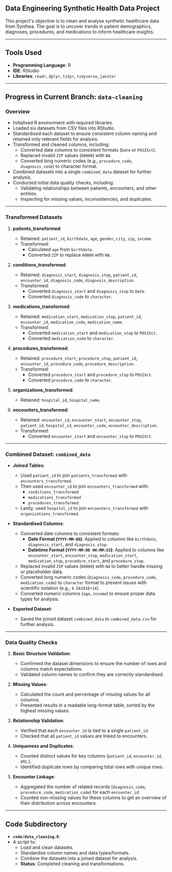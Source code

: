## Data Engineering Synthetic Health Data Project

This project's objective is to clean and analyse synthetic healthcare data from Synthea. The goal is to uncover trends in patient demographics, diagnoses, procedures, and medications to inform healthcare insights.

----

## Tools Used
- **Programming Language**: R
- **IDE**: RStudio
- **Libraries**: `readr`, `dplyr`, `tidyr`, `tidyverse`, `janitor`

----

## Progress in Current Branch: `data-cleaning`
### Overview
- Initialised R environment with required libraries.
- Loaded six datasets from CSV files into RStudio.
- Standardised each dataset to ensure consistent column naming and retained only relevant fields for analysis.
- Transformed and cleaned columns, including:
  - Converted date columns to consistent formats (`Date` or `POSIXct`).
  - Replaced invalid `ZIP` values (`00000`) with `NA`.
  - Converted long numeric codes (e.g., `procedure_code`, `diagnosis_code`) to character format.
- Combined datasets into a single `combined_data` dataset for further analysis.
- Conducted initial data quality checks, including:
  - Validating relationships between patients, encounters, and other entities.
  - Inspecting for missing values, inconsistencies, and duplicates.

---

### Transformed Datasets
1. **patients_transformed**:
   - Retained: `patient_id`, `birthdate`, `age`, `gender`, `city`, `zip`, `income`.
   - Transformed:
     - Calculated `age` from `birthdate`.
     - Converted `ZIP` to replace `00000` with `NA`.

2. **conditions_transformed**:
   - Retained: `diagnosis_start`, `diagnosis_stop`, `patient_id`, `encounter_id`, `diagnosis_code`, `diagnosis_description`.
   - Transformed:
     - Converted `diagnosis_start` and `diagnosis_stop` to `Date`.
     - Converted `diagnosis_code` to `character`.

3. **medications_transformed**:
   - Retained: `medication_start`, `medication_stop`, `patient_id`, `encounter_id`, `medication_code`, `medication_name`.
   - Transformed:
     - Converted `medication_start` and `medication_stop` to `POSIXct`.
     - Converted `medication_code` to `character`.

4. **procedures_transformed**:
   - Retained: `procedure_start`, `procedure_stop`, `patient_id`, `encounter_id`, `procedure_code`, `procedure_description`.
   - Transformed:
     - Converted `procedure_start` and `procedure_stop` to `POSIXct`.
     - Converted `procedure_code` to `character`.

5. **organizations_transformed**:
   - Retained: `hospital_id`, `hospital_name`.

6. **encounters_transformed**:
   - Retained: `encounter_id`, `encounter_start`, `encounter_stop`, `patient_id`, `hospital_id`, `encounter_code`, `encounter_description`.
   - Transformed:
     - Converted `encounter_start` and `encounter_stop` to `POSIXct`.

---

### Combined Dataset: `combined_data`
- **Joined Tables**:
   - Used `patient_id` to join `patients_transformed` with `encounters_transformed`.
   - Then used `encounter_id` to join `encounters_transformed` with:
     - `conditions_transformed`
     - `medications_transformed`
     - `procedures_transformed`.
   - Lastly, used `hospital_id` to join `encounters_transformed` with `organizations_transformed`.

- **Standardised Columns**:
   - Converted date columns to consistent formats:
     - **Date Format (`YYYY-MM-DD`)**: Applied to columns like `birthdate`, `diagnosis_start`, and `diagnosis_stop`.
     - **Datetime Format (`YYYY-MM-DD HH:MM:SS`)**: Applied to columns like `encounter_start`, `encounter_stop`, `medication_start`, `medication_stop`, `procedure_start`, and `procedure_stop`.
   - Replaced invalid `ZIP` values (`00000`) with `NA` to better handle missing or placeholder data.
   - Converted long numeric codes (`diagnosis_code`, `procedure_code`, `medication_code`) to `character` format to prevent issues with scientific notation (e.g., `4.56191E+14`).
   - Converted numeric columns (`age`, `income`) to ensure proper data types for analysis.
   
- **Exported Dataset**:
   - Saved the joined dataset `combined_data` to `combined_data.csv` for further analysis.

---

### Data Quality Checks
1. **Basic Structure Validation**:
   - Confirmed the dataset dimensions to ensure the number of rows and columns match expectations.
   - Validated column names to confirm they are correctly standardised.

2. **Missing Values**:
   - Calculated the count and percentage of missing values for all columns.
   - Presented results in a readable long-format table, sorted by the highest missing values.

3. **Relationship Validation**:
   - Verified that each `encounter_id` is tied to a single `patient_id`.
   - Checked that all `patient_id` values are linked to encounters.

4. **Uniqueness and Duplicates**:
   - Counted distinct values for key columns (`patient_id`, `encounter_id`, etc.).
   - Identified duplicate rows by comparing total rows with unique rows.

5. **Encounter Linkage**:
   - Aggregated the number of related records (`diagnosis_code`, `procedure_code`, `medication_code`) for each `encounter_id`.
   - Counted non-missing values for these columns to get an overview of their distribution across encounters.

---

## Code Subdirectory
- **`code/data_cleaning.R`**:
 - A script to:
     - Load and clean datasets.
     - Standardise column names and data types/formats.
     - Combine the datasets into a joined dataset for analysis.
   - **Status**: Completed cleaning and transformations.
